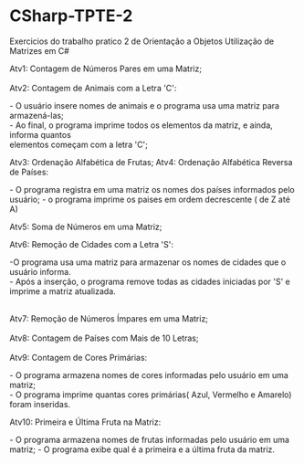 
# CSharp-TPTE-2
Exercicios do trabalho pratico 2 de Orientação a Objetos
Utilização de Matrizes em C#

Atv1: Contagem de Números Pares em uma Matriz; <br> <br>
Atv2: Contagem de Animais com a Letra 'C':
<p>
    - O usuário insere nomes de animais e o programa usa uma matriz para armazená-las;<br>
    - Ao final, o programa imprime todos os elementos da matriz, e ainda, informa quantos<br>
      elementos começam com a letra 'C'; 
</p>

Atv3: Ordenação Alfabética de Frutas;
Atv4: Ordenação Alfabética Reversa de Países:
<p>
    - O programa registra em uma matriz os nomes dos países informados pelo usuário;
    - o programa imprime os paises em ordem decrescente ( de Z até A)
</p>

Atv5: Soma de Números em uma Matriz; <br>

Atv6: Remoção de Cidades com a Letra 'S': <br>
<p>
    -O programa usa uma matriz para armazenar os nomes de cidades que 
      o usuário informa.<br>
    - Após a inserção, o programa remove todas as cidades iniciadas por 
      'S' e imprime a matriz atualizada.<br>
</p> <br>
Atv7: Remoção de Números Ímpares em uma Matriz;<br><br>
Atv8: Contagem de Países com Mais de 10 Letras;<br><br>
Atv9: Contagem de Cores Primárias:
<p>
    - O programa armazena nomes de cores informadas pelo usuário 
      em uma matriz;<br>
    - O programa imprime quantas cores primárias( Azul, Vermelho e Amarelo)
      foram inseridas.<br>
</p>
Atv10: Primeira e Última Fruta na Matriz:
<p>
    - O programa armazena nomes de frutas informadas pelo usuário em uma matriz;
    - O programa exibe qual é a primeira e a última fruta da matriz.
</p>

